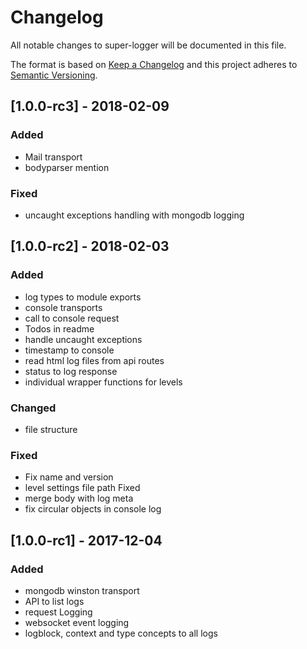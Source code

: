 # Changelog
All notable changes to super-logger will be documented in this file.

The format is based on [Keep a Changelog](http://keepachangelog.com/en/1.0.0/)
and this project adheres to [Semantic Versioning](http://semver.org/spec/v2.0.0.html).

## [1.0.0-rc3] - 2018-02-09
### Added
- Mail transport
- bodyparser mention

### Fixed
- uncaught exceptions handling with mongodb logging

## [1.0.0-rc2] - 2018-02-03
### Added
- log types to module exports
- console transports
- call to console request
- Todos in readme
- handle uncaught exceptions
- timestamp to console
- read html log files from api routes
- status to log response
- individual wrapper functions for levels

### Changed
- file structure

### Fixed
- Fix name and version
- level settings file path Fixed
- merge body with log meta
- fix circular objects in console log

## [1.0.0-rc1] - 2017-12-04
### Added
- mongodb winston transport
- API to list logs
- request Logging
- websocket event logging
- logblock, context and type concepts to all logs
